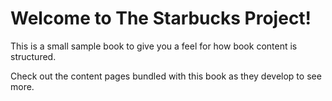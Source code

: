 # Welcome to The Starbucks Project!

This is a small sample book to give you a feel for how book content is
structured.

Check out the content pages bundled with this book as they develop to see more.

```{tableofcontents}
```
